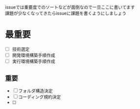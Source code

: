 issueでは重要度でのソートなどが面倒なので一旦ここに書いてます  
課題が少なくなってきたらissueに課題を書くようにしましょう


# 最重要

- [ ] 技術選定
- [ ] 開発環境構築手順作成
- [ ] 実行環境構築手順作成

## 重要
- [ ] フォルダ構造決定
- [ ] コーディング規約決定
- [ ] 
